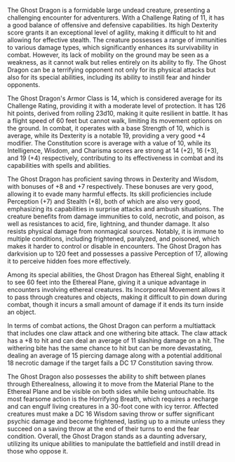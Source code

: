 The Ghost Dragon is a formidable large undead creature, presenting a challenging encounter for adventurers. With a Challenge Rating of 11, it has a good balance of offensive and defensive capabilities. Its high Dexterity score grants it an exceptional level of agility, making it difficult to hit and allowing for effective stealth. The creature possesses a range of immunities to various damage types, which significantly enhances its survivability in combat. However, its lack of mobility on the ground may be seen as a weakness, as it cannot walk but relies entirely on its ability to fly. The Ghost Dragon can be a terrifying opponent not only for its physical attacks but also for its special abilities, including its ability to instill fear and hinder opponents. 

The Ghost Dragon's Armor Class is 14, which is considered average for its Challenge Rating, providing it with a moderate level of protection. It has 126 hit points, derived from rolling 23d10, making it quite resilient in battle. It has a flight speed of 60 feet but cannot walk, limiting its movement options on the ground. In combat, it operates with a base Strength of 10, which is average, while its Dexterity is a notable 19, providing a very good +4 modifier. The Constitution score is average with a value of 10, while its Intelligence, Wisdom, and Charisma scores are strong at 14 (+2), 16 (+3), and 19 (+4) respectively, contributing to its effectiveness in combat and its capabilities with spells and abilities.

The Ghost Dragon has proficient saving throws in Dexterity and Wisdom, with bonuses of +8 and +7 respectively. These bonuses are very good, allowing it to evade many harmful effects. Its skill proficiencies include Perception (+7) and Stealth (+8), both of which are also very good, emphasizing its capabilities in surprise attacks and ambush situations. The creature benefits from damage immunities to cold, necrotic, and poison, as well as resistances to acid, fire, lightning, and thunder damage. It also resists physical damage from nonmagical sources. Notably, it is immune to multiple conditions, including frightened, paralyzed, and poisoned, which makes it harder to control or disable in encounters. The Ghost Dragon has darkvision up to 120 feet and possesses a passive Perception of 17, allowing it to perceive hidden foes more effectively. 

Among its special abilities, the Ghost Dragon has Ethereal Sight, enabling it to see 60 feet into the Ethereal Plane, giving it a unique advantage in encounters involving ethereal creatures. Its Incorporeal Movement allows it to pass through creatures and objects, making it difficult to pin down during combat, though it incurs a small amount of damage if it ends its turn inside an object.

In terms of combat actions, the Ghost Dragon can perform a multiattack that includes one claw attack and one withering bite attack. The claw attack has a +8 to hit and can deal an average of 11 slashing damage on a hit. The withering bite has the same chance to hit but can be more devastating, dealing an average of 15 piercing damage along with a potential additional 18 necrotic damage if the target fails a DC 17 Constitution saving throw. 

The Ghost Dragon also possesses the ability to shift between planes through Etherealness, allowing it to move from the Material Plane to the Ethereal Plane and be visible on both sides while being untouchable. Its most fearsome action is the Horrifying Breath, which requires a recharge and can engulf living creatures in a 30-foot cone with icy terror. Affected creatures must make a DC 16 Wisdom saving throw or suffer significant psychic damage and become frightened, lasting up to a minute unless they succeed on a saving throw at the end of their turns to end the fear condition. Overall, the Ghost Dragon stands as a daunting adversary, utilizing its unique abilities to manipulate the battlefield and instill dread in those who oppose it.